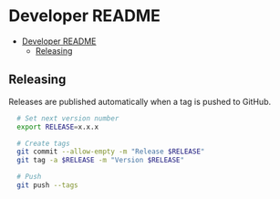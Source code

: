 # Developer README

- [Developer README](#developer-readme)
  - [Releasing](#releasing)


## Releasing

Releases are published automatically when a tag is pushed to GitHub.

```bash
  # Set next version number
  export RELEASE=x.x.x

  # Create tags
  git commit --allow-empty -m "Release $RELEASE"
  git tag -a $RELEASE -m "Version $RELEASE"

  # Push
  git push --tags
```